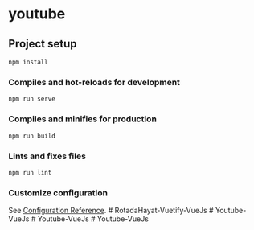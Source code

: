 # youtube

## Project setup
```
npm install
```

### Compiles and hot-reloads for development
```
npm run serve
```

### Compiles and minifies for production
```
npm run build
```

### Lints and fixes files
```
npm run lint
```

### Customize configuration
See [Configuration Reference](https://cli.vuejs.org/config/).
#   R o t a d a H a y a t - V u e t i f y - V u e J s  
 #   Y o u t u b e - V u e J s  
 #   Y o u t u b e - V u e J s  
 #   Y o u t u b e - V u e J s  
 